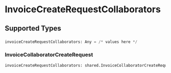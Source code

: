 # InvoiceCreateRequestCollaborators


## Supported Types

### 

```python
invoiceCreateRequestCollaborators: Any = /* values here */
```

### InvoiceCollaboratorCreateRequest

```python
invoiceCreateRequestCollaborators: shared.InvoiceCollaboratorCreateRequest = /* values here */
```

